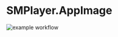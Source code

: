 # SMPlayer.AppImage

![example workflow](https://github.com/nx-appbuild-hub/SMPlayer.AppImage//actions/workflows/makefile.yml/badge.svg)
